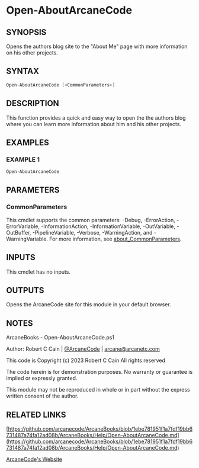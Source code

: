 # Open-AboutArcaneCode

## SYNOPSIS

Opens the authors blog site to the "About Me" page with more information on his other projects.

## SYNTAX

```powershell
Open-AboutArcaneCode [<CommonParameters>]
```

## DESCRIPTION

This function provides a quick and easy way to open the the authors blog where you can learn more information about him and his other projects.

## EXAMPLES

### EXAMPLE 1

```powershell
Open-AboutArcaneCode
```

## PARAMETERS

### CommonParameters

This cmdlet supports the common parameters: -Debug, -ErrorAction, -ErrorVariable, -InformationAction, -InformationVariable, -OutVariable, -OutBuffer, -PipelineVariable, -Verbose, -WarningAction, and -WarningVariable. For more information, see [about_CommonParameters](http://go.microsoft.com/fwlink/?LinkID=113216).

## INPUTS

This cmdlet has no inputs.

## OUTPUTS

Opens the ArcaneCode site for this module in your default browser.

## NOTES

ArcaneBooks - Open-AboutArcaneCode.ps1

Author: Robert C Cain | [@ArcaneCode](https://twitter.com/arcanecode) | arcane@arcanetc.com

This code is Copyright (c) 2023 Robert C Cain All rights reserved

The code herein is for demonstration purposes.
No warranty or guarantee is implied or expressly granted.

This module may not be reproduced in whole or in part without
the express written consent of the author.

## RELATED LINKS

[https://github.com/arcanecode/ArcaneBooks/blob/1ebe781951f1a7fdf19bb6731487a74fa12ad08b/ArcaneBooks/Help/Open-AboutArcaneCode.md](https://github.com/arcanecode/ArcaneBooks/blob/1ebe781951f1a7fdf19bb6731487a74fa12ad08b/ArcaneBooks/Help/Open-AboutArcaneCode.md)

[ArcaneCode's Website](http://arcanecode.me)
